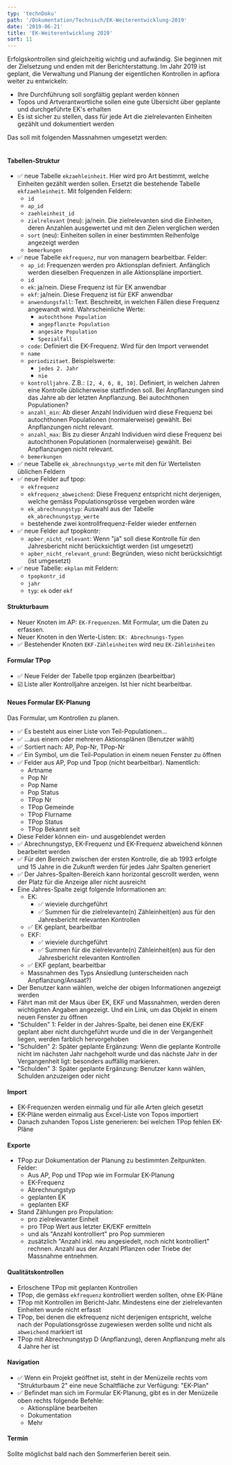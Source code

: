 ```yaml
---
typ: 'technDoku'
path: '/Dokumentation/Technisch/EK-Weiterentwicklung-2019'
date: '2019-06-21'
title: 'EK-Weiterentwicklung 2019'
sort: 11
---
```


Erfolgskontrollen sind gleichzeitig wichtig und aufwändig. Sie beginnen mit der Zielsetzung und enden mit der Berichterstattung. Im Jahr 2019 ist geplant, die Verwaltung und Planung der eigentlichen Kontrollen in apflora weiter zu entwickeln:
- Ihre Durchführung soll sorgfältig geplant werden können
- Topos und Artverantwortliche sollen eine gute Übersicht über geplante und durchgeführte EK's erhalten
- Es ist sicher zu stellen, dass für jede Art die zielrelevanten Einheiten gezählt und dokumentiert werden

Das soll mit folgenden Massnahmen umgesetzt werden:<br/><br/>

#### Tabellen-Struktur
- :white_check_mark: neue Tabelle `ekzaehleinheit`. Hier wird pro Art bestimmt, welche Einheiten gezählt werden sollen. Ersetzt die bestehende Tabelle `ekfzaehleinheit`. Mit folgenden Feldern:
  - `id`
  - `ap_id`
  - `zaehleinheit_id`
  - `zielrelevant` (neu): ja/nein. Die zielrelevanten sind die Einheiten, deren Anzahlen ausgewertet und mit den Zielen verglichen werden
  - `sort` (neu): Einheiten sollen in einer bestimmten Reihenfolge angezeigt werden
  - `bemerkungen`
- :white_check_mark: neue Tabelle `ekfrequenz`, nur von managern bearbeitbar. Felder:
  - `ap_id`: Frequenzen werden pro Aktionsplan definiert. Anfänglich werden dieselben Frequenzen in alle Aktionspläne importiert.
  - `id`
  - `ek`: ja/nein. Diese Frequenz ist für EK anwendbar
  - `ekf`: ja/nein. Diese Frequenz ist für EKF anwendbar
  - `anwendungsfall`: Text. Beschreibt, in welchen Fällen diese Frequenz angewandt wird. Wahrscheinliche Werte:
    - `autochthone Population`
    - `angepflanzte Population`
    - `angesäte Population`
    - `Spezialfall`
  - `code`: Definiert die EK-Frequenz. Wird für den Import verwendet
  - `name`
  - `periodizitaet`. Beispielswerte:
    - `jedes 2. Jahr`
    - `nie`
  - `kontrolljahre`. Z.B.: `[2, 4, 6, 8, 10]`. Definiert, in welchen Jahren eine Kontrolle üblicherweise stattfinden soll. Bei Anpflanzungen sind das Jahre ab der letzten Anpflanzung. Bei autochthonen Populationen?
  - `anzahl_min`: Ab dieser Anzahl Individuen wird diese Frequenz bei autochthonen Populationen (normalerweise) gewählt. Bei Anpflanzungen nicht relevant.
  - `anzahl_max`: Bis zu dieser Anzahl Individuen wird diese Frequenz bei autochthonen Populationen (normalerweise) gewählt. Bei Anpflanzungen nicht relevant.
  - `bemerkungen`
- :white_check_mark: neue Tabelle `ek_abrechnungstyp_werte` mit den für Wertelisten üblichen Feldern
- :white_check_mark: neue Felder auf tpop:
  - `ekfrequenz`
  - `ekfrequenz_abweichend`: Diese Frequenz entspricht nicht derjenigen, welche gemäss Populationsgrösse vergeben worden wäre
  - `ek_abrechnungstyp`: Auswahl aus der Tabelle `ek_abrechnungstyp_werte`
  - bestehende zwei kontrollfrequenz-Felder wieder entfernen
- :white_check_mark: neue Felder auf tpopkontr:
  - `apber_nicht_relevant`: Wenn "ja" soll diese Kontrolle für den Jahresbericht nicht berücksichtigt werden (ist umgesetzt)
  - `apber_nicht_relevant_grund`: Begründen, wieso nicht berücksichtigt (ist umgesetzt)
- :white_check_mark: neue Tabelle: `ekplan` mit Feldern:
  - `tpopkontr_id`
  - `jahr`
  - `typ`: `ek` oder `ekf`

#### Strukturbaum
- Neuer Knoten im AP: `EK-Frequenzen`. Mit Formular, um die Daten zu erfassen.
- Neuer Knoten in den Werte-Listen: `EK: Abrechnungs-Typen`
- :white_check_mark: Bestehender Knoten `EKF-Zähleinheiten` wird neu `EK-Zähleinheiten`

#### Formular TPop
- :white_check_mark: Neue Felder der Tabelle tpop ergänzen (bearbeitbar)
- :ballot_box_with_check: Liste aller Kontrolljahre anzeigen. Ist hier nicht bearbeitbar.

#### Neues Formular EK-Planung
Das Formular, um Kontrollen zu planen.
- :white_check_mark: Es besteht aus einer Liste von Teil-Populationen...
- :white_check_mark: ...aus einem oder mehreren Aktionsplänen (Benutzer wählt)
- :white_check_mark: Sortiert nach: AP, Pop-Nr, TPop-Nr
- :white_check_mark: Ein Symbol, um die Teil-Population in einem neuen Fenster zu öffnen
- :white_check_mark: Felder aus AP, Pop und Tpop (nicht bearbeitbar). Namentlich:
  - Artname
  - Pop Nr
  - Pop Name
  - Pop Status
  - TPop Nr
  - TPop Gemeinde
  - TPop Flurname
  - TPop Status
  - TPop Bekannt seit
- Diese Felder können ein- und ausgeblendet werden
- :white_check_mark: Abrechnungstyp, EK-Frequenz und EK-Frequenz abweichend können bearbeitet werden
- :white_check_mark: Für den Bereich zwischen der ersten Kontrolle, die ab 1993 erfolgte und 15 Jahre in die Zukunft werden für jedes Jahr Spalten generiert
- :white_check_mark: Der Jahres-Spalten-Bereich kann horizontal gescrollt werden, wenn der Platz für die Anzeige aller nicht ausreicht
- Eine Jahres-Spalte zeigt folgende Informationen an:
  - EK:
    - :white_check_mark: wieviele durchgeführt
    - :white_check_mark: Summen für die zielrelevante(n) Zähleinheit(en) aus für den Jahresbericht relevanten Kontrollen
  - :white_check_mark: EK geplant, bearbeitbar
  - EKF: 
    - :white_check_mark: wieviele durchgeführt
    - :white_check_mark: Summen für die zielrelevante(n) Zähleinheit(en) aus für den Jahresbericht relevanten Kontrollen
  - :white_check_mark: EKF geplant, bearbeitbar
  - Massnahmen des Typs Ansiedlung (unterscheiden nach Anpflanzung/Ansaat?)
- Der Benutzer kann wählen, welche der obigen Informationen angezeigt werden
- Fährt man mit der Maus über EK, EKF und Massnahmen, werden deren wichtigsten Angaben angezeigt. Und ein Link, um das Objekt in einem neuen Fenster zu öffnen
- "Schulden" 1: Felder in der Jahres-Spalte, bei denen eine EK/EKF geplant aber nicht durchgeführt wurde und die in der Vergangenheit liegen, werden farblich hervorgehoben
- "Schulden" 2: Später geplante Ergänzung: Wenn die geplante Kontrolle nicht im nächsten Jahr nachgeholt wurde und das nächste Jahr in der Vergangenheit ligt: besonders auffällig markieren.
- "Schulden" 3: Später geplante Ergänzung: Benutzer kann wählen, Schulden anzuzeigen oder nicht

#### Import
- EK-Frequenzen werden einmalig und für alle Arten gleich gesetzt
- EK-Pläne werden einmalig aus Excel-Liste von Topos importiert
- Danach zuhanden Topos Liste generieren: bei welchen TPop fehlen EK-Pläne

#### Exporte
- TPop zur Dokumentation der Planung zu bestimmten Zeitpunkten. Felder:
  - Aus AP, Pop und TPop wie im Formular EK-Planung
  - EK-Frequenz
  - Abrechnungstyp
  - geplanten EK
  - geplanten EKF
- Stand Zählungen pro Propulation:
  - pro zielrelevanter Einheit
  - pro TPop Wert aus letzter EK/EKF ermitteln
  - und als "Anzahl kontrolliert" pro Pop summieren
  - zusätzlich "Anzahl inkl. neu angesiedelt, noch nicht kontrolliert" rechnen. Anzahl aus der Anzahl Pflanzen oder Triebe der Massnahme entnehmen.

#### Qualitätskontrollen
- Erloschene TPop mit geplanten Kontrollen
- TPop, die gemäss `ekfrequenz` kontrolliert werden sollten, ohne EK-Pläne
- TPop mit Kontrollen im Bericht-Jahr. Mindestens eine der zielrelevanten Einheiten wurde nicht erfasst
- TPop, bei denen die ekfrequenz nicht derjenigen entspricht, welche nach der Populationsgrösse zugewiesen werden sollte und nicht als `abweichend` markiert ist
- TPop mit Abrechnungstyp D (Anpflanzung), deren Anpflanzung mehr als 4 Jahre her ist

#### Navigation
- :white_check_mark: Wenn ein Projekt geöffnet ist, steht in der Menüzeile rechts vom "Strukturbaum 2" eine neue Schaltfläche zur Verfügung: "EK-Plan"
- :white_check_mark: Befindet man sich im Formular EK-Planung, gibt es in der Menüzeile oben rechts folgende Befehle:
  - Aktionspläne bearbeiten
  - Dokumentation
  - Mehr

#### Termin
Sollte möglichst bald nach den Sommerferien bereit sein.
